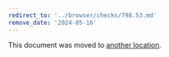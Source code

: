 ```yaml
---
redirect_to: '../browser/checks/798.53.md'
remove_date: '2024-05-16'
---
```


This document was moved to [another location](../browser/checks/798.53.md).

<!-- This redirect file can be deleted after 2024-05-16. -->
<!-- Redirects that point to other docs in the same project expire in three months. -->
<!-- Redirects that point to docs in a different project or site (for example, link is not relative and starts with `https:`) expire in one year. -->
<!-- Before deletion, see: https://docs.gitlab.com/ee/development/documentation/redirects.html -->
